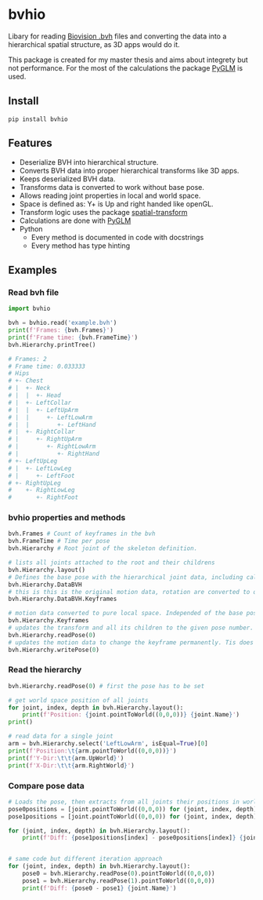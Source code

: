 # bvhio
Libary for reading [Biovision .bvh](https://research.cs.wisc.edu/graphics/Courses/cs-838-1999/Jeff/BVH.html) files and converting the data into a hierarchical spatial structure, as 3D apps would do it.

This package is created for my master thesis and aims about integrety but not performance. For the most of the calculations the package [PyGLM](https://github.com/Zuzu-Typ/PyGLM) is used.
## Install
``` batch
pip install bvhio
 ```

## Features
- Deserialize BVH into hierarchical structure.
- Converts BVH data into proper hierarchical transforms like 3D apps.
- Keeps deserialized BVH data.
- Transforms data is converted to work without base pose.
- Allows reading joint properties in local and world space.
- Space is defined as: Y+ is Up and right handed like openGL.
- Transform logic uses the package [spatial-transform](https://github.com/Wasserwecken/spatial-transform)
- Calculations are done with [PyGLM](https://github.com/Zuzu-Typ/PyGLM)
- Python
    - Every method is documented in code with docstrings
    - Every method has type hinting

## Examples
### Read bvh file
```python
import bvhio

bvh = bvhio.read('example.bvh')
print(f'Frames: {bvh.Frames}')
print(f'Frame time: {bvh.FrameTime}')
bvh.Hierarchy.printTree()

# Frames: 2
# Frame time: 0.033333
# Hips
# +- Chest
# |  +- Neck
# |  |  +- Head
# |  +- LeftCollar
# |  |  +- LeftUpArm
# |  |     +- LeftLowArm
# |  |        +- LeftHand
# |  +- RightCollar
# |     +- RightUpArm
# |        +- RightLowArm
# |           +- RightHand
# +- LeftUpLeg
# |  +- LeftLowLeg
# |     +- LeftFoot
# +- RightUpLeg
#    +- RightLowLeg
#       +- RightFoot
```

### bvhio properties and methods
```python
bvh.Frames # Count of keyframes in the bvh
bvh.FrameTime # Time per pose
bvh.Hierarchy # Root joint of the skeleton definition.

# lists all joints attached to the root and their childrens
bvh.Hierarchy.layout()
# Defines the base pose with the hierarchical joint data, including calculated bone orientation
bvh.Hierarchy.DataBVH
# this is this is the original motion data, rotation are converted to quaternions
bvh.Hierarchy.DataBVH.Keyframes

# motion data converted to pure local space. Independed of the base pose.
bvh.Hierarchy.Keyframes
# updates the transform and all its children to the given pose number.
bvh.Hierarchy.readPose(0)
# updates the motion data to change the keyframe permanently. Tis does NOT update the original BVH data!
bvh.Hierarchy.writePose(0)
```

### Read the hierarchy
```python
bvh.Hierarchy.readPose(0) # first the pose has to be set

# get world space position of all joints
for joint, index, depth in bvh.Hierarchy.layout():
    print(f'Position: {joint.pointToWorld((0,0,0))} {joint.Name}')
print()

# read data for a single joint
arm = bvh.Hierarchy.select('LeftLowArm', isEqual=True)[0]
print(f'Position:\t{arm.pointToWorld((0,0,0))}')
print(f'Y-Dir:\t\t{arm.UpWorld}')
print(f'X-Dir:\t\t{arm.RightWorld}')
```
### Compare pose data
```python
# Loads the pose, then extracts from all joints their positions in world space
pose0positions = [joint.pointToWorld((0,0,0)) for (joint, index, depth) in bvh.Hierarchy.readPose(0).layout()]
pose1positions = [joint.pointToWorld((0,0,0)) for (joint, index, depth) in bvh.Hierarchy.readPose(1).layout()]

for (joint, index, depth) in bvh.Hierarchy.layout():
    print(f'Diff: {pose1positions[index] - pose0positions[index]} {joint.Name}')


# same code but different iteration approach
for (joint, index, depth) in bvh.Hierarchy.layout():
    pose0 = bvh.Hierarchy.readPose(0).pointToWorld((0,0,0))
    pose1 = bvh.Hierarchy.readPose(1).pointToWorld((0,0,0))
    print(f'Diff: {pose0 - pose1} {joint.Name}')
```
